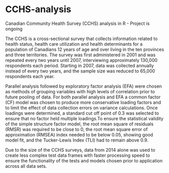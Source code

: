 # CCHS-analysis
Canadian Community Health Survey (CCHS) analysis in R - Project is ongoing

The CCHS is a cross-sectional survey that collects information related to health status, health care utilization and health determinants for a population of Canadians 12 years of age and over living in the ten provinces and three territories. The survey was first administered in 2001 and was repeated every two years until 2007, interviewing approximately 130,000 respondents each period. Starting in 2007, data was collected annually instead of every two years, and the sample size was reduced to 65,000 respondents each year.

Parallel analysis followed by exploratory factor analysis (EFA) were chosen as methods of grouping variables with high levels of correlation prior to future pooling of data. For both parallel analysis and EFA a common factor (CF) model was chosen to produce more conservative loading factors and to limit the effect of data collection errors on variance calculations. Once loadings were determined, a standard cut off point of 0.3 was selected to ensure that no factor held multiple loadings.To ensure the statistical validity of the simple structure factor model, the root mean square of residuals (RMSR) was required to be close to 0, the root mean square error of approximation (RMSEA) index needed to be below 0.05, showing good model fit, and the Tucker-Lewis Index (TLI) had to remain above 0.9.

Due to the size of the CCHS surveys, data from 2014 alone was used to create less complex test data frames with faster processing speed to ensure the functionality of the tests and models chosen prior to application across all data sets.
